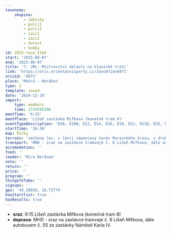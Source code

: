 ```yaml
---
taxonomy:
    skupina:
        - zabicky
        - pulci1
        - pulci2
        - zaci1
        - zaci2
        - dorost
        - hobby
id: 2025-race_2194
start: '2025-06-07'
end: '2025-06-07'
title: '7. JML: Mistrovství oblasti na klasické trati'
link: 'https://oris.orientacnisporty.cz/Zavod?id=8971'
orisid: '8971'
place: 'Mokrá - Horákov'
type: Z
template: zavod
date: '2024-12-19'
import:
    type: members
    time: 1734595206
meetTime: '9:15'
meetPlace: 'Líšeň zastávka Mifkova (konečná tram 8)'
eventTypeDescription: 'D10, D10N, D12, D14, D16, D18, D21, D21D, D35, D45, D55, D65, D70, H10, H10N, H12, H14, H16, H18, H21, H21D, H35, H45, H55, H65, H70, HDR, P'
startTime: '10:30'
map: Říčky
terrain: 'smíšený les, v části vápencový terén Moravského krasu, v druhé části typický převážně zarostlý brněnský terén,h ustá síť komunikací'
transport: 'MHD - sraz na zastávce tramvaje č. 8 Líšeň Mifkova, dále autobusem č. 55 ze zastávky Náměstí Karla IV.'
accomodation: ''
food: ''
leader: 'Mira Beránek'
note: ''
return: ''
price: ''
program: ''
thingsToTake: ''
signups: ''
gps: '49.20858, 16.72774'
hasStartlist: true
hasResults: true
---
```


* **sraz**: 9:15 Líšeň zastávka Mifkova (konečná tram 8)
* **doprava**: MHD - sraz na zastávce tramvaje č. 8 Líšeň Mifkova, dále autobusem č. 55 ze zastávky Náměstí Karla IV.
